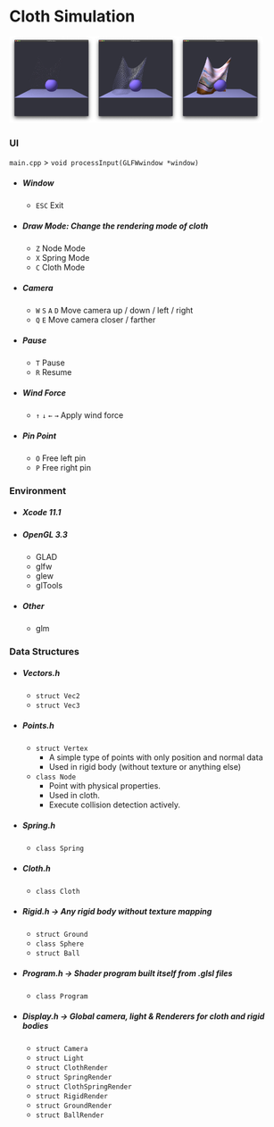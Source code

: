 # Cloth Simulation
<div class="center">
  <img src="Images/DrawMode1.png" alt="DrawMode1" width="30%"/><img src="Images/DrawMode2.png" alt="DrawMode2" width="30%"/><img src="Images/DrawMode3.png" alt="DrawMode3" width="30%"/>
</div>

### UI
`main.cpp` > `void processInput(GLFWwindow *window)`
- ##### Window
  - `ESC` Exit
- ##### Draw Mode: Change the rendering mode of cloth
  - `Z` Node Mode
  - `X` Spring Mode
  - `C` Cloth Mode
- ##### Camera
  - `W` `S` `A` `D` Move camera up / down / left / right
  - `Q` `E` Move camera closer / farther
- ##### Pause
  - `T` Pause
  - `R` Resume
- ##### Wind Force
  - `↑` `↓` `←` `→` Apply wind force
- ##### Pin Point
  - `O` Free left pin
  - `P` Free right pin
### Environment
- ##### Xcode 11.1
- ##### OpenGL 3.3
  - GLAD
  - glfw
  - glew
  - glTools
- ##### Other
  - glm
### Data Structures
- ##### Vectors.h
  - `struct Vec2`
  - `struct Vec3`
- ##### Points.h
  - `struct Vertex`
    - A simple type of points with only position and normal data
    - Used in rigid body (without texture or anything else)
  - `class Node`
    - Point with physical properties.
    - Used in cloth.
    - Execute collision detection actively.
- ##### Spring.h
  - `class Spring`
- ##### Cloth.h
  - `class Cloth`
- ##### Rigid.h -> Any rigid body without texture mapping
  - `struct Ground`
  - `class Sphere`
  - `struct Ball`
- ##### Program.h -> Shader program built itself from .glsl files
  - `class Program`
- ##### Display.h -> Global camera, light & Renderers for cloth and rigid bodies
  - `struct Camera`
  - `struct Light`
  - `struct ClothRender`
  - `struct SpringRender`
  - `struct ClothSpringRender`
  - `struct RigidRender`
  - `struct GroundRender`
  - `struct BallRender`
  
